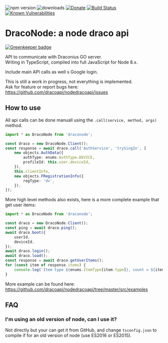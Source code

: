 ![npm version](https://img.shields.io/npm/v/draconode.svg)
![downloads](https://img.shields.io/npm/dt/draconode.svg)
[![Donate](https://img.shields.io/badge/Donate-PayPal-green.svg)](https://www.paypal.me/niicodev)
[![Build Status](https://travis-ci.org/dracoapi/nodedracoapi.svg?branch=master)](https://travis-ci.org/dracoapi/nodedracoapi)
[![Known Vulnerabilities](https://snyk.io/test/github/dracoapi/nodedracoapi/badge.svg?targetFile=package.json)](https://snyk.io/test/github/dracoapi/nodedracoapi?targetFile=package.json)

# DracoNode: a node draco api

[![Greenkeeper badge](https://badges.greenkeeper.io/dracoapi/nodedracoapi.svg)](https://greenkeeper.io/)

API to communicate with Draconius GO server.  
Writing in TypeScript, compiled into full JavaScript for Node 8.x.

Include main API calls as well s Google login.

This is still a work in progress, not everything is implemented.  
Ask for feature or report bugs here: https://github.com/dracoapi/nodedracoapi/issues 

## How to use

All api calls can be done manuall using the `.call(service, method, args)` method.

```typescript
import * as DracoNode from 'draconode';

const draco = new DracoNode.Client();
const response = await draco.call('AuthService', 'trySingIn', [
    new objects.AuthData({
        authType: enums.AuthType.DEVICE,
        profileId: this.user.deviceId,
    }),
    this.clientInfo,
    new objects.FRegistrationInfo({
        regType: 'dv',
    }),
]);
```

More high level methods also exists, here is a more complete example that get user items:

```typescript
import * as DracoNode from 'draconode';

const draco = new DracoNode.Client();
const ping = await draco.ping();
await draco.boot({
    userId,
    deviceId,
});
await draco.login();
await draco.load();
const response = await draco.getUserItems();
for (const item of response.items) {
    console.log(`Item type ${enums.ItemType[item.type]}, count = ${item.count}`);
}
```

More example can be found here: https://github.com/dracoapi/nodedracoapi/tree/master/src/examples 

## FAQ

### I'm using an old version of node, can I use it?

Not directly but your can get it from GitHub, and change `tsconfig.json` to compile if for an old version of node (use ES2016 or ES2015).

